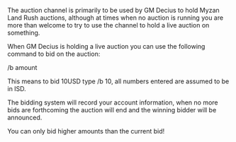 ---
---
The auction channel is primarily to be used by GM Decius to hold Myzan Land Rush auctions, although at times when no auction is running you are more than welcome to try to use the channel to hold a live auction on something.

When GM Decius is holding a live auction you can use the following command to bid on the auction:

/b amount

This means to bid 10USD type /b 10, all numbers entered are assumed to be in ISD.

The bidding system will record your account information, when no more bids are forthcoming the auction will end and the winning bidder will be announced.

You can only bid higher amounts than the current bid!